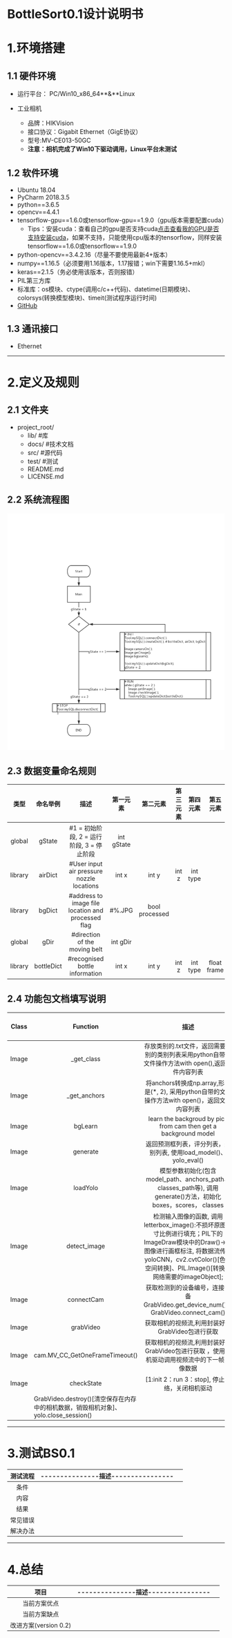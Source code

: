 # BottleSort0.1设计说明书

# 1.**环境搭建**

## 1.1 硬件环境

* 运行平台： PC/Win10_x86_64**&**Linux

* 工业相机

  + 品牌：HIKVision 
  + 接口协议：Gigabit Ethernet（GigE协议）
  + 型号:MV-CE013-50GC
  + **注意：相机完成了Win10下驱动调用，Linux平台未测试**
  
## 1.2 软件环境
* Ubuntu 18.04
* PyCharm 2018.3.5
* python==3.6.5
* opencv==4.4.1
* tensorflow-gpu==1.6.0或tensorflow-gpu==1.9.0（gpu版本需要配置cuda）
  + Tips：安装cuda：查看自己的gpu是否支持cuda[点击查看我的GPU是否支持安装cuda](https://developer.nvidia.com/cuda-gpus)，如果不支持，只能使用cpu版本的tensorflow，同样安装tensorflow==1.6.0或tensorflow==1.9.0
* python-opencv==3.4.2.16（尽量不要使用最新4+版本）
* numpy==1.16.5（必须要用1.16版本，1.17报错；win下需要1.16.5+mkl）
* keras==2.1.5（务必使用该版本，否则报错）
* PIL第三方库
* 标准库：os模块、ctype(调用c/c++代码)、datetime(日期模块)、colorsys(转换模型模块)、timeit(测试程序运行时间)
* [GitHub](https://github.com/evolzed/armlogic)
## 1.3 通讯接口
* Ethernet

----

# 2.**定义及规则**

## 2.1 文件夹
* project_root/
  * lib/          #库
  * docs/         #技术文档
  * src/          #源代码
  * test/         #测试
  * README.md     
  * LICENSE.md     
  
## 2.2 系统流程图
![FlowChart](https://github.com/evolzed/armlogic/blob/BottleSort0.1/docs/pic/FlowChart/BS0.1FC.png)

## 2.3 数据变量命名规则

|   类型   | 命名举例 |              描述               | 第一元素 | 第二元素 |  第三元素 |  第四元素 |  第五元素 | 
| :------: | :------: | :-----------------------------: | :-------: | :-------: | :-------: | :-------: | :-------: |
| global |  gState  | #1 = 初始阶段, 2 = 运行阶段, 3 = 停止阶段 | int gState |
| library |  airDict  | #User input air pressure nozzle locations | int x | int y | int z | int type |
| library |  bgDict  | #address to image file location and processed flag | #%.JPG | bool processed |
| global |  gDir  | #direction of the moving belt | int gDir |
| library |  bottleDict  | #recognised bottle information | int x | int y | int z | int type | float frame | Time processed |

## 2.4 功能包文档填写说明

|   Class   | Function |              描述               | 参数 1 | 参数 2 |  参数 3 |  参数 4 |  Return | 
| :------: | :------: | :-----------------------------: | :-------: | :-------: | :-------: | :-------: | :-------: |
| Image |  _get_class  | 存放类别的.txt文件，返回需要识别的类别列表采用python自带的文件操作方法with open(),返回文件内容列表 | | | | |
| Image |  _get_anchors  | 将anchors转换成np.array,形状是(*, 2), 采用python自带的文件操作方法with open()，返回文件内容列表 | | | | |
| Image |  bgLearn  | learn the backgroud by pics from cam then get a background model |capture |background model |bgDict | |
| Image |  generate  | 返回预测框列表，评分列表，类别列表, 使用load_model()、yolo_eval() | | | | |
| Image |  loadYolo  | 模型参数初始化(包含model_path、anchors_path、classes_path等), 调用generate()方法，初始化boxes，scores， classes | input | | | | |
| Image |  detect_image  | 检测输入图像的函数, 调用letterbox_image():不损坏原图尺寸比例进行填充；PIL下的ImageDraw模块中的Draw()->对图像进行画框标注, 将数据流传给yoloCNN，cv2.cvtColor()[色彩空间转换]、PIL.Image()[转换成网络需要的imageObject]; | | | | |
| Image |  connectCam  | 获取检测到的设备编号，连接设备GrabVideo.get_device_num()、GrabVideo.connect_cam() | | | | |
| Image |  grabVideo  | 获取相机的视频流,利用封装好的GrabVideo包进行获取 | | | | |
| Image |  cam.MV_CC_GetOneFrameTimeout()  | 获取相机的视频流,利用封装好的GrabVideo包进行获取 ，使用相机驱动调用视频流中的下一帧图像数据| | | | |
| Image |  checkState  | [1:init 2：run 3：stop], 停止网络，关闭相机驱动</td>
	    <td>GrabVideo.destroy()[清空保存在内存中的相机数据，销毁相机对象]、yolo.close_session() | | | | |


----
#  3.**测试BS0.1**
| 测试流程 | ---------------描述---------------- |      |
| :------: | :---------------------------------: | ---- |
|   条件   |                                     |      |
|   内容   |                                     |      |
|   结果   |                                     |      |
| 常见错误 |                                     |      |
| 解决办法 |                                     |      |

----
# 4.**总结**
|         项目          | ---------------描述---------------- |      |
| :-------------------: | :---------------------------------: | ---- |
|     当前方案优点      |                                     |      |
|     当前方案缺点      |                                     |      |
| 改进方案(version 0.2) |                                     |      |
